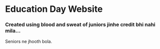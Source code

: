 # Education Day Website

### Created using blood and sweat of juniors jinhe credit bhi nahi mila...
Seniors ne jhooth bola.
